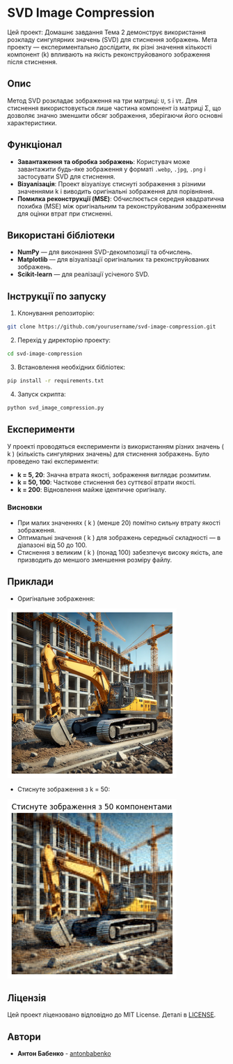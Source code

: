 
# SVD Image Compression

Цей проект: Домашнє завдання Тема 2 демонструє використання розкладу сингулярних значень (SVD) для стиснення зображень. Мета проекту — експериментально дослідити, як різні значення кількості компонент (k) впливають на якість реконструйованого зображення після стиснення.

## Опис

Метод SVD розкладає зображення на три матриці: `U`, `S` і `Vt`. Для стиснення використовується лише частина компонент із матриці Σ, що дозволяє значно зменшити обсяг зображення, зберігаючи його основні характеристики.

## Функціонал

- **Завантаження та обробка зображень**: Користувач може завантажити будь-яке зображення у форматі `.webp`, `.jpg`, `.png` і застосувати SVD для стиснення.
- **Візуалізація**: Проект візуалізує стиснуті зображення з різними значеннями k і виводить оригінальні зображення для порівняння.
- **Помилка реконструкції (MSE)**: Обчислюється середня квадратична похибка (MSE) між оригінальним та реконструйованим зображенням для оцінки втрат при стисненні.

## Використані бібліотеки

- **NumPy** — для виконання SVD-декомпозиції та обчислень.
- **Matplotlib** — для візуалізації оригінальних та реконструйованих зображень.
- **Scikit-learn** — для реалізації усіченого SVD.

## Інструкції по запуску

1. Клонування репозиторію:

```bash
git clone https://github.com/yourusername/svd-image-compression.git
```

2. Перехід у директорію проекту:

```bash
cd svd-image-compression
```

3. Встановлення необхідних бібліотек:

```bash
pip install -r requirements.txt
```

4. Запуск скрипта:

```bash
python svd_image_compression.py
```

## Експерименти

У проекті проводяться експерименти із використанням різних значень \( k \) (кількість сингулярних значень) для стиснення зображень. Було проведено такі експерименти:

- **k = 5, 20**: Значна втрата якості, зображення виглядає розмитим.
- **k = 50, 100**: Часткове стиснення без суттєвої втрати якості.
- **k = 200**: Відновлення майже ідентичне оригіналу.

### Висновки

- При малих значеннях \( k \) (менше 20) помітно сильну втрату якості зображення.
- Оптимальні значення \( k \) для зображень середньої складності — в діапазоні від 50 до 100.
- Стиснення з великим \( k \) (понад 100) забезпечує високу якість, але призводить до меншого зменшення розміру файлу.

## Приклади

- Оригінальне зображення:

![Original](DALL_1_k.png)

- Стиснуте зображення з k = 50:

![Compressed](DALL_1_k50.png)

## Ліцензія

Цей проект ліцензовано відповідно до MIT License. Деталі в [LICENSE](LICENSE).

## Автори

- **Антон Бабенко** - [antonbabenko](https://github.com/antonbabenko)

